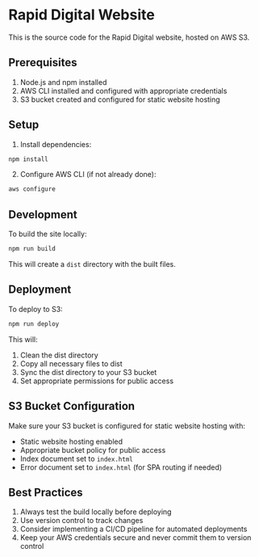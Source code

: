 # Rapid Digital Website

This is the source code for the Rapid Digital website, hosted on AWS S3.

## Prerequisites

1. Node.js and npm installed
2. AWS CLI installed and configured with appropriate credentials
3. S3 bucket created and configured for static website hosting

## Setup

1. Install dependencies:
```bash
npm install
```

2. Configure AWS CLI (if not already done):
```bash
aws configure
```

## Development

To build the site locally:
```bash
npm run build
```

This will create a `dist` directory with the built files.

## Deployment

To deploy to S3:
```bash
npm run deploy
```

This will:
1. Clean the dist directory
2. Copy all necessary files to dist
3. Sync the dist directory to your S3 bucket
4. Set appropriate permissions for public access

## S3 Bucket Configuration

Make sure your S3 bucket is configured for static website hosting with:
- Static website hosting enabled
- Appropriate bucket policy for public access
- Index document set to `index.html`
- Error document set to `index.html` (for SPA routing if needed)

## Best Practices

1. Always test the build locally before deploying
2. Use version control to track changes
3. Consider implementing a CI/CD pipeline for automated deployments
4. Keep your AWS credentials secure and never commit them to version control 